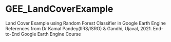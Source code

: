 # GEE_LandCoverExample
Land Cover Example using Random Forest Classifier in Google Earth Engine
References from Dr Kamal Pandey(IIRS/ISRO) & Gandhi, Ujaval, 2021. End-to-End Google Earth Engine Course
